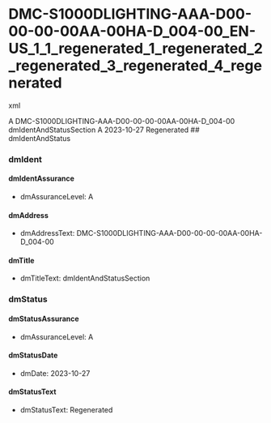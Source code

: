 # DMC-S1000DLIGHTING-AAA-D00-00-00-00AA-00HA-D_004-00_EN-US_1_1_regenerated_1_regenerated_2_regenerated_3_regenerated_4_regenerated

xml
<?xml version="1.0" encoding="UTF-8"?>
<dmIdentAndStatusSection xmlns:dc="http://www.purl.org/dc/elements/1.1/" xmlns:rdf="http://www.w3.org/1999/02/22-rdf-syntax-ns#" xmlns:xlink="http://www.w3.org/1999/xlink" xmlns:xsi="http://www.w3.org/2001/XMLSchema-instance" xsi:noNamespaceSchemaLocation="http://www.s1000d.org/S1000D_6/xml_schema_flat/proced.xsd">
  <dmIdentAndStatus>
    <dmIdent>
      <dmIdentAssurance>
        <dmAssuranceLevel>A</dmAssuranceLevel>
      </dmIdentAssurance>
      <dmAddress>
        <dmAddressText>DMC-S1000DLIGHTING-AAA-D00-00-00-00AA-00HA-D_004-00</dmAddressText>
      </dmAddress>
      <dmTitle>
        <dmTitleText>dmIdentAndStatusSection</dmTitleText>
      </dmTitle>
    </dmIdent>
    <dmStatus>
      <dmStatusAssurance>
        <dmAssuranceLevel>A</dmAssuranceLevel>
      </dmStatusAssurance>
      <dmStatusDate>
        <dmDate>2023-10-27</dmDate>
      </dmStatusDate>
      <dmStatusText>Regenerated</dmStatusText>
    </dmStatus>
  </dmIdentAndStatus>
</dmIdentAndStatusSection>
## dmIdentAndStatus

### dmIdent

#### dmIdentAssurance

*   dmAssuranceLevel: A

#### dmAddress

*   dmAddressText: DMC-S1000DLIGHTING-AAA-D00-00-00-00AA-00HA-D_004-00

#### dmTitle

*   dmTitleText: dmIdentAndStatusSection

### dmStatus

#### dmStatusAssurance

*   dmAssuranceLevel: A

#### dmStatusDate

*   dmDate: 2023-10-27

#### dmStatusText

*   dmStatusText: Regenerated